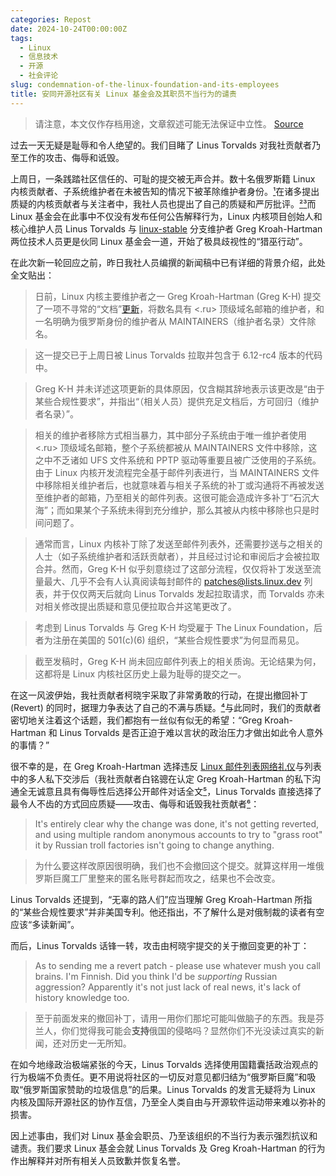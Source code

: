 ```yaml
---
categories: Repost
date: 2024-10-24T00:00:00Z
tags:
  - Linux
  - 信息技术
  - 开源
  - 社会评论
slug: condemnation-of-the-linux-foundation-and-its-employees
title: 安同开源社区有关 Linux 基金会及其职员不当行为的谴责
---
```


> 请注意，本文仅作存档用途，文章叙述可能无法保证中立性。
> [Source](https://raw.githubusercontent.com/AOSC-Dev/website-2023/refs/heads/master/public/news/2024-10-24-condemnation-of-the-linux-foundation-and-its-employees.md)

过去一天无疑是耻辱和令人绝望的。我们目睹了 Linus Torvalds 对我社贡献者乃至工作的攻击、侮辱和诋毁。

上周日，一条践踏社区信任的、可耻的提交被无声合并。数十名俄罗斯籍 Linux 内核贡献者、子系统维护者在未被告知的情况下被革除维护者身份。[¹](https://lore.kernel.org/all/2024101835-tiptop-blip-09ed@gregkh/)在诸多提出质疑的内核贡献者与关注者中，我社人员也提出了自己的质疑和严厉批评。[²](https://lore.kernel.org/all/a08dc31ab773604d8f206ba005dc4c7a@aosc.io/)[³](https://lore.kernel.org/all/20241023080935.2945-2-kexybiscuit@aosc.io/)而 Linux 基金会在此事中不仅没有发布任何公告解释行为，Linux 内核项目创始人和核心维护人员 Linus Torvalds 与 [linux-stable](https://git.kernel.org/pub/scm/linux/kernel/git/stable/linux.git) 分支维护者 Greg Kroah-Hartman 两位技术人员更是伙同 Linux 基金会一道，开始了极具歧视性的“猎巫行动”。

在此次新一轮回应之前，昨日我社人员编撰的新闻稿中已有详细的背景介绍，此处全文贴出：

> 日前，Linux 内核主要维护者之一 Greg Kroah-Hartman (Greg K-H) 提交了一项不寻常的“文档”[更新](https://github.com/torvalds/linux/commit/6e90b675cf942e50c70e8394dfb5862975c3b3b2)，将数名具有 <.ru> 顶级域名邮箱的维护者，和一名明确为俄罗斯身份的维护者从 MAINTAINERS（维护者名录）文件除名。

> 这一提交已于上周日被 Linus Torvalds 拉取并包含于 6.12-rc4 版本的代码中。

> Greg K-H 并未详述这项更新的具体原因，仅含糊其辞地表示该更改是“由于某些合规性要求”，并指出“（相关人员）提供充足文档后，方可回归（维护者名录）”。

> 相关的维护者移除方式相当暴力，其中部分子系统由于唯一维护者使用 <.ru> 顶级域名邮箱，整个子系统都被从 MAINTAINERS 文件中移除，这之中不乏诸如 UFS 文件系统和 PPTP 驱动等重要且被广泛使用的子系统。由于 Linux 内核开发流程完全基于邮件列表进行，当 MAINTAINERS 文件中移除相关维护者后，也就意味着与相关子系统的补丁或沟通将不再被发送至维护者的邮箱，乃至相关的邮件列表。这很可能会造成许多补丁“石沉大海”；而如果某个子系统未得到充分维护，那么其被从内核中移除也只是时间问题了。

> 通常而言，Linux 内核补丁除了发送至邮件列表外，还需要抄送与之相关的人士（如子系统维护者和活跃贡献者），并且经过讨论和审阅后才会被拉取合并。然而，Greg K-H 似乎刻意绕过了这部分流程，仅仅将补丁发送至流量最大、几乎不会有人认真阅读每封邮件的 [patches@lists.linux.dev](https://lore.kernel.org/linux-patches/?t=20241018113153) 列表，并于仅仅两天后就向 Linus Torvalds 发起拉取请求，而 Torvalds 亦未对相关修改提出质疑和意见便拉取合并这笔更改了。

> 考虑到 Linus Torvalds 与 Greg K-H 均受雇于 The Linux Foundation，后者为注册在美国的 501(c)(6) 组织，“某些合规性要求”为何显而易见。

> 截至发稿时，Greg K-H 尚未回应邮件列表上的相关质询。无论结果为何，这都将是 Linux 内核社区历史上最为耻辱的提交之一。

在这一风波伊始，我社贡献者柯晓宇采取了非常勇敢的行动，在提出撤回补丁 (Revert) 的同时，据理力争表达了自己的不满与质疑。[⁴](https://lore.kernel.org/all/20241023080935.2945-2-kexybiscuit@aosc.io/)与此同时，我们的贡献者密切地关注着这个话题，我们都抱有一丝似有似无的希望：“Greg Kroah-Hartman 和 Linus Torvalds 是否正迫于难以言状的政治压力才做出如此令人意外的事情？”

很不幸的是，在 Greg Kroah-Hartman 选择违反 [Linux 邮件列表网络礼仪](https://people.kernel.org/tglx/notes-about-netiquette-qw89)与列表中的多人私下交涉后（我社贡献者白铭骢在认定 Greg Kroah-Hartman 的私下沟通全无诚意且具有侮辱性后选择公开邮件对话全文[⁵](https://lore.kernel.org/all/444fa53bdfdee75522a1af41655a99b0@aosc.io/)，Linus Torvalds 直接选择了最令人不齿的方式回应质疑——攻击、侮辱和诋毁我社贡献者[⁶](https://lore.kernel.org/all/CAHk-=whNGNVnYHHSXUAsWds_MoZ-iEgRMQMxZZ0z-jY4uHT+Gg@mail.gmail.com/)：

> It's entirely clear why the change was done, it's not getting reverted, and using multiple random anonymous accounts to try to "grass root" it by Russian troll factories isn't going to change anything.

> 为什么要这样改原因很明确，我们也不会撤回这个提交。就算这样用一堆俄罗斯巨魔工厂里整来的匿名账号群起而攻之，结果也不会改变。

Linus Torvalds 还提到，“无辜的路人们”应当理解 Greg Kroah-Hartman 所指的“某些合规性要求”并非美国专利。他还指出，不了解什么是对俄制裁的读者有空应该“多读新闻”。

而后，Linus Torvalds 话锋一转，攻击由柯晓宇提交的关于撤回变更的补丁：

> As to sending me a revert patch - please use whatever mush you call brains. I'm Finnish. Did you think I'd be _supporting_ Russian aggression? Apparently it's not just lack of real news, it's lack of history knowledge too.

> 至于前面发来的撤回补丁，请用一用你们那坨可能叫做脑子的东西。我是芬兰人，你们觉得我可能会**支持**俄国的侵略吗？显然你们不光没读过真实的新闻，还对历史一无所知。

在如今地缘政治极端紧张的今天，Linus Torvalds 选择使用国籍囊括政治观点的行为极端不负责任。更不用说将社区的一切反对意见都归结为“俄罗斯巨魔”和吸取“俄罗斯国家赞助的垃圾信息”的后果。Linus Torvalds 的发言无疑将为 Linux 内核及国际开源社区的协作互信，乃至全人类自由与开源软件运动带来难以弥补的损害。

因上述事由，我们对 Linux 基金会职员、乃至该组织的不当行为表示强烈抗议和谴责。我们要求 Linux 基金会就 Linus Torvalds 及 Greg Kroah-Hartman 的行为作出解释并对所有相关人员致歉并恢复名誉。
